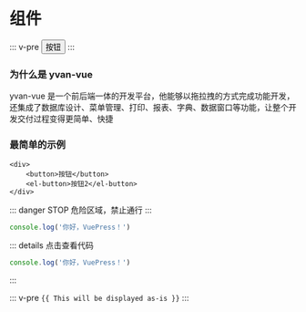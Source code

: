 # 组件
::: v-pre
<ClientOnly>
    <OtherComponent msg="abc"></OtherComponent>
    <button>按钮</button>
</ClientOnly>
:::
### 为什么是 yvan-vue

yvan-vue 是一个前后端一体的开发平台，他能够以拖拉拽的方式完成功能开发，还集成了数据库设计、菜单管理、打印、报表、字典、数据窗口等功能，让整个开发交付过程变得更简单、快捷

### 最简单的示例

```vue
<div>
    <button>按钮</button>
    <el-button>按钮2</el-button>
</div>
```

::: danger STOP
危险区域，禁止通行
:::

```js
console.log('你好，VuePress！')
```

::: details 点击查看代码

```js
console.log('你好，VuePress！')
```

:::

::: v-pre
`{{ This will be displayed as-is }}`
:::